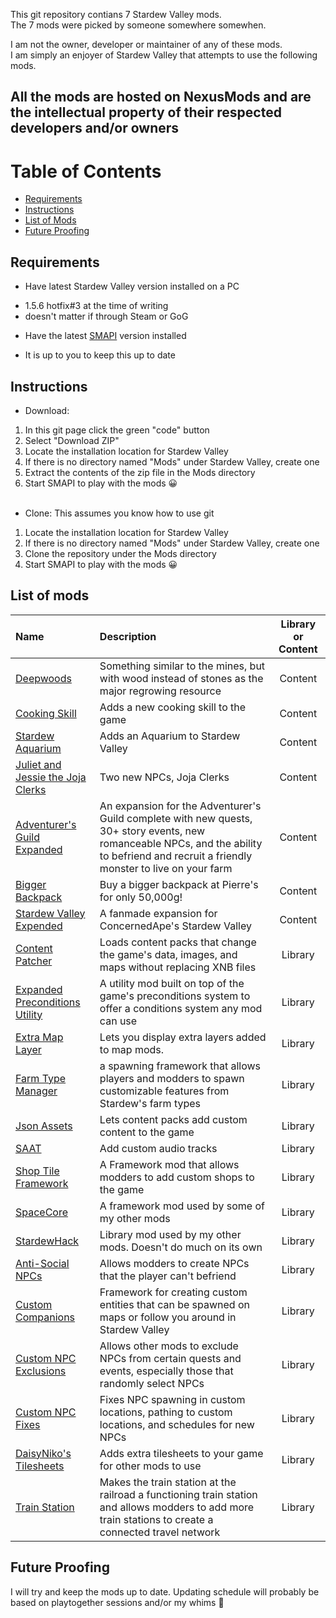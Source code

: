 This git repository contians 7 Stardew Valley mods.<br>
The 7 mods were picked by someone somewhere somewhen.

I am not the owner, developer or maintainer of any of these mods.<br>
I am simply an enjoyer of Stardew Valley that attempts to use the following mods.

All the mods are hosted on NexusMods and are the intellectual property of their respected developers and/or owners
---

# Table of Contents
 - [Requirements](#requirements)
 - [Instructions](#instructions)
 - [List of Mods](#list-of-mods)
 - [Future Proofing](#future-proofing)

## Requirements
* Have latest Stardew Valley version installed on a PC
 - 1.5.6 hotfix#3 at the time of writing
 - doesn't matter if through Steam or GoG
* Have the latest [SMAPI]() version installed
 - It is up to you to keep this up to date

## Instructions
* Download:
 1. In this git page click the green "code" button
 2. Select "Download ZIP"
 3. Locate the installation location for Stardew Valley
 4. If there is no directory named "Mods" under Stardew Valley, create one
 5. Extract the contents of the zip file in the Mods directory
 6. Start SMAPI to play with the mods 😀<br><br>
* Clone: This assumes you know how to use git
 1. Locate the installation location for Stardew Valley
 2. If there is no directory named "Mods" under Stardew Valley, create one
 3. Clone the repository under the Mods directory
 4. Start SMAPI to play with the mods 😀
 
## List of mods
| Name | Description | Library or Content |
| :--- | :---------  | :---: |
| [Deepwoods](https://www.nexusmods.com/stardewvalley/mods/2571) | Something similar to the mines, but with wood instead of stones as the major regrowing resource | Content |
| [Cooking Skill](https://www.nexusmods.com/stardewvalley/mods/522) | Adds a new cooking skill to the game | Content |
| [Stardew Aquarium](https://www.nexusmods.com/stardewvalley/mods/6372) | Adds an Aquarium to Stardew Valley | Content |
| [Juliet and Jessie the Joja Clerks](https://www.nexusmods.com/stardewvalley/mods/6398) | Two new NPCs, Joja Clerks | Content |
| [Adventurer's Guild Expanded](https://www.nexusmods.com/stardewvalley/mods/12102) | An expansion for the Adventurer's Guild complete with new quests, 30+ story events, new romanceable NPCs, and the ability to befriend and recruit a friendly monster to live on your farm | Content |
| [Bigger Backpack](https://www.nexusmods.com/stardewvalley/mods/1845) | Buy a bigger backpack at Pierre's for only 50,000g! | Content |
| [Stardew Valley Expended](https://www.nexusmods.com/stardewvalley/mods/3753) | A fanmade expansion for ConcernedApe's Stardew Valley | Content |
| [Content Patcher](https://www.nexusmods.com/stardewvalley/mods/1915) | Loads content packs that change the game's data, images, and maps without replacing XNB files | Library |
| [Expanded Preconditions Utility](https://www.nexusmods.com/stardewvalley/mods/6529) | A utility mod built on top of the game's preconditions system to offer a conditions system any mod can use | Library |
| [Extra Map Layer](https://www.nexusmods.com/stardewvalley/mods/9633) | Lets you display extra layers added to map mods. | Library |
| [Farm Type Manager](https://www.nexusmods.com/stardewvalley/mods/3231) | a spawning framework that allows players and modders to spawn customizable features from Stardew's farm types | Library |
| [Json Assets](https://www.nexusmods.com/stardewvalley/mods/1720) | Lets content packs add custom content to the game | Library |
| [SAAT](https://www.nexusmods.com/stardewvalley/mods/10747) | Add custom audio tracks | Library |
| [Shop Tile Framework](https://www.nexusmods.com/stardewvalley/mods/5005) | A Framework mod that allows modders to add custom shops to the game | Library |
| [SpaceCore](https://www.nexusmods.com/stardewvalley/mods/1348) | A framework mod used by some of my other mods | Library |
| [StardewHack](https://www.nexusmods.com/stardewvalley/mods/3213) | Library mod used by my other mods. Doesn't do much on its own | Library |
| [Anti-Social NPCs](https://www.nexusmods.com/stardewvalley/mods/5371) | Allows modders to create NPCs that the player can't befriend | Library |
| [Custom Companions](https://www.nexusmods.com/stardewvalley/mods/8626) | Framework for creating custom entities that can be spawned on maps or follow you around in Stardew Valley | Library |
| [Custom NPC Exclusions](https://www.nexusmods.com/stardewvalley/mods/7089) | Allows other mods to exclude NPCs from certain quests and events, especially those that randomly select NPCs | Library |
| [Custom NPC Fixes](https://www.nexusmods.com/stardewvalley/mods/3849) | Fixes NPC spawning in custom locations, pathing to custom locations, and schedules for new NPCs | Library |
| [DaisyNiko's Tilesheets](https://www.nexusmods.com/stardewvalley/mods/4736) | Adds extra tilesheets to your game for other mods to use | Library |
| [Train Station](https://www.nexusmods.com/stardewvalley/mods/6183) | Makes the train station at the railroad a functioning train station and allows modders to add more train stations to create a connected travel network | Library |

## Future Proofing
I will try and keep the mods up to date.
Updating schedule will probably be based on playtogether sessions and/or my whims 🐧
